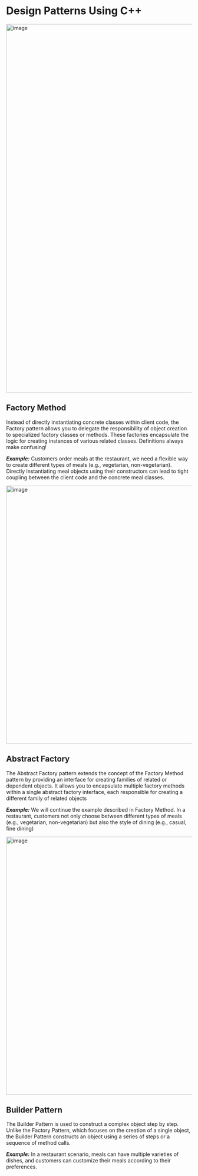 # Design Patterns Using C++
 <img width="1000" alt="image" src="https://github.com/gopityro/Design-Patterns-CPP/assets/25153647/478509ca-c4d1-4edf-9407-6962102a6ad3">

 ## Factory Method
Instead of directly instantiating concrete classes within client code, the Factory pattern allows you to delegate the responsibility of object creation to specialized factory classes or methods. These factories encapsulate the logic for creating instances of various related classes. Definitions always make confusing! 

***Example:***
Customers order meals at the restaurant, we need a flexible way to create different types of meals (e.g., vegetarian, non-vegetarian). Directly instantiating meal objects using their constructors can lead to tight coupling between the client code and the concrete meal classes.

<img width="700" alt="image" src="https://github.com/gopityro/Design-Patterns-CPP/assets/25153647/76959992-6e41-474f-859a-2627f8fdd460">

## Abstract Factory
The Abstract Factory pattern extends the concept of the Factory Method pattern by providing an interface for creating families of related or dependent objects. It allows you to encapsulate multiple factory methods within a single abstract factory interface, each responsible for creating a different family of related objects

***Example:***
We will continue the example described in Factory Method. In a restaurant, customers not only choose between different types of meals (e.g., vegetarian, non-vegetarian) but also the style of dining (e.g., casual, fine dining)

<img width="700" alt="image" src="https://github.com/gopityro/Design-Patterns-CPP/assets/25153647/4d6ef590-8144-48ab-b543-9f1286f39f3b">

## Builder Pattern
The Builder Pattern is used to construct a complex object step by step. Unlike the Factory Pattern, which focuses on the creation of a single object, the Builder Pattern constructs an object using a series of steps or a sequence of method calls.

***Example:***
In a restaurant scenario, meals can have multiple varieties of dishes, and customers can customize their meals according to their preferences.








